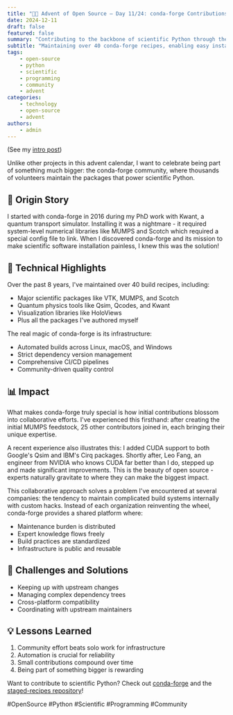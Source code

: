 ```yaml
---
title: "🎄🎁 Advent of Open Source – Day 11/24: conda-forge Contributions 🐍"
date: 2024-12-11
draft: false
featured: false
summary: "Contributing to the backbone of scientific Python through the conda-forge community."
subtitle: "Maintaining over 40 conda-forge recipes, enabling easy installation of scientific software."
tags:
    - open-source
    - python
    - scientific
    - programming
    - community
    - advent
categories:
    - technology
    - open-source
    - advent
authors:
    - admin
---
```


(See my [intro post](https://www.linkedin.com/posts/basnijholt_advent-of-open-source-celebrating-activity-7269075513002909697-M89J))

Unlike other projects in this advent calendar, I want to celebrate being part of something much bigger: the conda-forge community, where thousands of volunteers maintain the packages that power scientific Python.

## 📖 Origin Story

I started with conda-forge in 2016 during my PhD work with Kwant, a quantum transport simulator. Installing it was a nightmare - it required system-level numerical libraries like MUMPS and Scotch which required a special config file to link. When I discovered conda-forge and its mission to make scientific software installation painless, I knew this was the solution!

## 🔧 Technical Highlights

Over the past 8 years, I've maintained over 40 build recipes, including:
* Major scientific packages like VTK, MUMPS, and Scotch
* Quantum physics tools like Qsim, Qcodes, and Kwant
* Visualization libraries like HoloViews
* Plus all the packages I've authored myself

The real magic of conda-forge is its infrastructure:
* Automated builds across Linux, macOS, and Windows
* Strict dependency version management
* Comprehensive CI/CD pipelines
* Community-driven quality control

## 📊 Impact

What makes conda-forge truly special is how initial contributions blossom into collaborative efforts. I've experienced this firsthand: after creating the initial MUMPS feedstock, 25 other contributors joined in, each bringing their unique expertise.

A recent experience also illustrates this: I added CUDA support to both Google's Qsim and IBM's Cirq packages. Shortly after, Leo Fang, an engineer from NVIDIA who knows CUDA far better than I do, stepped up and made significant improvements. This is the beauty of open source - experts naturally gravitate to where they can make the biggest impact.

This collaborative approach solves a problem I've encountered at several companies: the tendency to maintain complicated build systems internally with custom hacks. Instead of each organization reinventing the wheel, conda-forge provides a shared platform where:
* Maintenance burden is distributed
* Expert knowledge flows freely
* Build practices are standardized
* Infrastructure is public and reusable

## 🎯 Challenges and Solutions

* Keeping up with upstream changes
* Managing complex dependency trees
* Cross-platform compatibility
* Coordinating with upstream maintainers

## 💡 Lessons Learned

1. Community effort beats solo work for infrastructure
2. Automation is crucial for reliability
3. Small contributions compound over time
4. Being part of something bigger is rewarding

Want to contribute to scientific Python? Check out [conda-forge](https://conda-forge.org/) and the [staged-recipes repository](https://github.com/conda-forge/staged-recipes)!

#OpenSource #Python #Scientific #Programming #Community